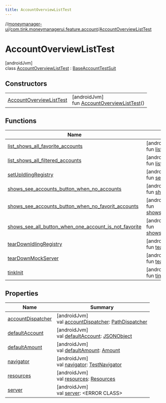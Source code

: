 ```yaml
---
title: AccountOverviewListTest
---
```

//[moneymanager-ui](../../../index.html)/[com.tink.moneymanagerui.feature.account](../index.html)/[AccountOverviewListTest](index.html)



# AccountOverviewListTest



[androidJvm]\
class [AccountOverviewListTest](index.html) : [BaseAccountTestSuit](../-base-account-test-suit/index.html)



## Constructors


| | |
|---|---|
| [AccountOverviewListTest](-account-overview-list-test.html) | [androidJvm]<br>fun [AccountOverviewListTest](-account-overview-list-test.html)() |


## Functions


| Name | Summary |
|---|---|
| [list_shows_all_favorite_accounts](list_shows_all_favorite_accounts.html) | [androidJvm]<br>fun [list_shows_all_favorite_accounts](list_shows_all_favorite_accounts.html)() |
| [list_shows_all_filtered_accounts](list_shows_all_filtered_accounts.html) | [androidJvm]<br>fun [list_shows_all_filtered_accounts](list_shows_all_filtered_accounts.html)() |
| [setUpIdlingRegistry](../../com.tink.moneymanagerui/-base-test-suite/set-up-idling-registry.html) | [androidJvm]<br>fun [setUpIdlingRegistry](../../com.tink.moneymanagerui/-base-test-suite/set-up-idling-registry.html)() |
| [shows_see_accounts_button_when_no_accounts](shows_see_accounts_button_when_no_accounts.html) | [androidJvm]<br>fun [shows_see_accounts_button_when_no_accounts](shows_see_accounts_button_when_no_accounts.html)() |
| [shows_see_accounts_button_when_no_favorit_accounts](shows_see_accounts_button_when_no_favorit_accounts.html) | [androidJvm]<br>fun [shows_see_accounts_button_when_no_favorit_accounts](shows_see_accounts_button_when_no_favorit_accounts.html)() |
| [shows_see_all_button_when_one_account_is_not_favorite](shows_see_all_button_when_one_account_is_not_favorite.html) | [androidJvm]<br>fun [shows_see_all_button_when_one_account_is_not_favorite](shows_see_all_button_when_one_account_is_not_favorite.html)() |
| [tearDownIdlingRegistry](../../com.tink.moneymanagerui/-base-test-suite/tear-down-idling-registry.html) | [androidJvm]<br>fun [tearDownIdlingRegistry](../../com.tink.moneymanagerui/-base-test-suite/tear-down-idling-registry.html)() |
| [tearDownMockServer](../../com.tink.moneymanagerui/-base-test-suite/tear-down-mock-server.html) | [androidJvm]<br>fun [tearDownMockServer](../../com.tink.moneymanagerui/-base-test-suite/tear-down-mock-server.html)() |
| [tinkInit](../../com.tink.moneymanagerui/-base-test-suite/tink-init.html) | [androidJvm]<br>fun [tinkInit](../../com.tink.moneymanagerui/-base-test-suite/tink-init.html)() |


## Properties


| Name | Summary |
|---|---|
| [accountDispatcher](../-base-account-test-suit/account-dispatcher.html) | [androidJvm]<br>val [accountDispatcher](../-base-account-test-suit/account-dispatcher.html): [PathDispatcher](../../com.tink.moneymanagerui.testutil/-path-dispatcher/index.html) |
| [defaultAccount](../-base-account-test-suit/default-account.html) | [androidJvm]<br>val [defaultAccount](../-base-account-test-suit/default-account.html): [JSONObject](https://developer.android.com/reference/kotlin/org/json/JSONObject.html) |
| [defaultAmount](../-base-account-test-suit/default-amount.html) | [androidJvm]<br>val [defaultAmount](../-base-account-test-suit/default-amount.html): [Amount](../../com.tink.model.misc/-amount/index.html) |
| [navigator](../../com.tink.moneymanagerui/-base-test-suite/navigator.html) | [androidJvm]<br>val [navigator](../../com.tink.moneymanagerui/-base-test-suite/navigator.html): [TestNavigator](../../com.tink.moneymanagerui.testutil/-test-navigator/index.html) |
| [resources](../../com.tink.moneymanagerui/-base-test-suite/resources.html) | [androidJvm]<br>val [resources](../../com.tink.moneymanagerui/-base-test-suite/resources.html): [Resources](https://developer.android.com/reference/kotlin/android/content/res/Resources.html) |
| [server](../../com.tink.moneymanagerui/-base-test-suite/server.html) | [androidJvm]<br>val [server](../../com.tink.moneymanagerui/-base-test-suite/server.html): &lt;ERROR CLASS&gt; |

